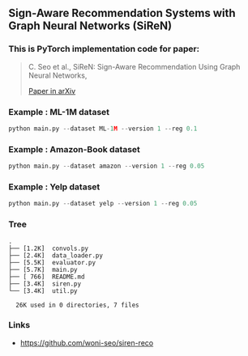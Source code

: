 ## Sign-Aware Recommendation Systems with Graph Neural Networks (SiReN)

### This is PyTorch implementation code for paper:

> C. Seo et al., SiReN: Sign-Aware Recommendation Using Graph Neural Networks, 
>
> [Paper in arXiv](https://arxiv.org/abs/2108.08735)


### Example : ML-1M dataset

```python
python main.py --dataset ML-1M --version 1 --reg 0.1
```

### Example : Amazon-Book dataset

```python
python main.py --dataset amazon --version 1 --reg 0.05
```

### Example : Yelp dataset

```python
python main.py --dataset yelp --version 1 --reg 0.05
```

### Tree
```
.
├── [1.2K]  convols.py
├── [2.4K]  data_loader.py
├── [5.5K]  evaluator.py
├── [5.7K]  main.py
├── [ 766]  README.md
├── [3.4K]  siren.py
└── [3.4K]  util.py

  26K used in 0 directories, 7 files
```

### Links
- https://github.com/woni-seo/siren-reco
